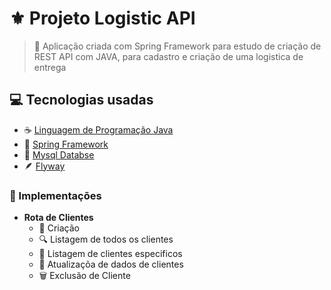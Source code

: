 # ⚜️ Projeto Logistic API

> 🔰 Aplicação criada com Spring Framework para estudo de criação de REST API com JAVA, para cadastro e criação de uma logistica de entrega

## 💻 Tecnologias usadas
- ☕️ [Linguagem de Programação Java](https://docs.oracle.com/en/java/)
- 🍃 [Spring Framework](http://spring.io/)
- 🐬 [Mysql Databse](https://dev.mysql.com/doc/refman/8.0/en/)
- 🪶 [Flyway](https://flywaydb.org/)

### 📌 Implementações
- **Rota de Clientes**
  - 📇 Criação
  - 🔍 Listagem de todos os clientes
  - 🔎 Listagem de clientes especificos
  - 📝 Atualizaçõa de dados de clientes 
  - 🗑 Exclusão de Cliente